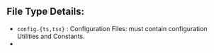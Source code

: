 ## File Type Details:

- `config.{ts,tsx}` : Configuration Files: must contain configuration Utilities and Constants.
-
